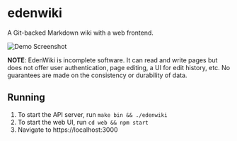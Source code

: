 # edenwiki

A Git-backed Markdown wiki with a web frontend.

![Demo Screenshot](../assets/screenshot.png)

**NOTE**: EdenWiki is incomplete software. It can read and write pages but does not offer user authentication, page editing, a UI for edit history, etc. No guarantees are made on the consistency or durability of data.

## Running

1. To start the API server, run `make bin && ./edenwiki`
2. To start the web UI, run `cd web && npm start`
3. Navigate to https://localhost:3000
